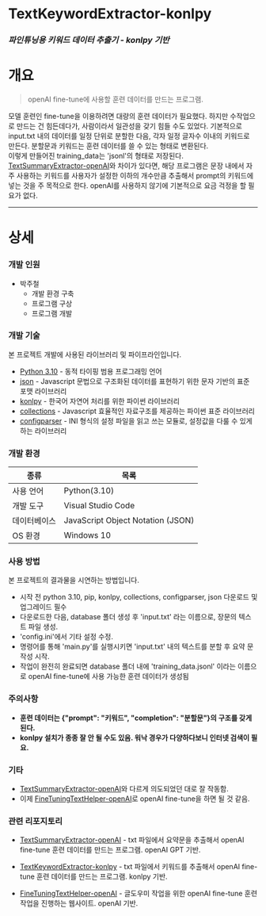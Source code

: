 # TextKeywordExtractor-konlpy
### _파인튜닝용 키워드 데이터 추출기 - konlpy 기반_

# 개요
>openAI fine-tune에 사용할 훈련 데이터를 만드는 프로그램.

모델 훈련인 fine-tune을 이용하려면 대량의 훈련 데이터가 필요했다. 하지만 수작업으로 만드는 건 힘든데다가, 사람이라서 일관성을 갖기 힘들 수도 있었다. 기본적으로 input.txt 내의 데이터를 일정 단위로 분할한 다음, 각자 일정 글자수 이내의 키워드로 만든다. 분할문과 키워드는 훈련 데이터를 쓸 수 있는 형태로 변환된다.<br>
이렇게 만들어진 training_data는 'jsonl'의 형태로 저장된다. [TextSummaryExtractor-openAI]와 차이가 있다면, 해당 프로그램은 문장 내에서 자주 사용하는 키워드를 사용자가 설정한 이하의 개수만큼 추출해서 prompt의 키워드에 넣는 것을 주 목적으로 한다. openAI를 사용하지 않기에 기본적으로 요금 걱정을 할 필요가 없다.
***

# 상세
### 개발 인원
 - 박주철
   - 개발 환경 구축
   - 프로그램 구상
   - 프로그램 개발

### 개발 기술
본 프로젝트 개발에 사용된 라이브러리 및 파이프라인입니다.
- [Python 3.10] - 동적 타이핑 범용 프로그래밍 언어
- [json] - Javascript  문법으로 구조화된 데이터를 표현하기 위한 문자 기반의 표준 포맷 라이브러리
- [konlpy] - 한국어 자연어 처리를 위한 파이썬 라이브러리
- [collections] - Javascript  효율적인 자료구조를 제공하는 파이썬 표준 라이브러리
- [configparser] - INI 형식의 설정 파일을 읽고 쓰는 모듈로, 설정값을 다룰 수 있게 하는 라이브러리

### 개발 환경
| 종류 | 목록 |
| ------ | ------ |
| 사용 언어 | Python(3.10) |
| 개발 도구 | Visual Studio Code |
| 데이터베이스 | JavaScript Object Notation (JSON) |
| OS 환경 | Windows 10 |

### 사용 방법
본 프로젝트의 결과물을 시연하는 방법입니다.
- 시작 전 python 3.10, pip, konlpy, collections, configparser, json 다운로드 및 업그레이드 필수
- 다운로드한 다음, database 폴더 생성 후 'input.txt' 라는 이름으로, 장문의 텍스트 파일 생성.
- 'config.ini'에서 기타 설정 수정.
- 명령어를 통해 'main.py'를 실행시키면 'input.txt' 내의 텍스트를 분할 후 요약 문 작성 시작.
- 작업이 완전히 완료되면 database 폴더 내에 'training_data.jsonl' 이라는 이름으로 openAI fine-tune에 사용 가능한 훈련 데이터가 생성됨

### 주의사항
- **훈련 데이터는 {"prompt": "키워드", "completion": "분할문"}의 구조를 갖게 된다.**
- **konlpy 설치가 종종 잘 안 될 수도 있음. 워낙 경우가 다양하다보니 인터넷 검색이 필요.**

### 기타
- [TextSummaryExtractor-openAI]와 다르게 의도되었던 대로 잘 작동함.
- 이제 [FineTuningTextHelper-openAI]로 openAI fine-tune을 하면 될 것 같음.

### 관련 리포지토리
- [TextSummaryExtractor-openAI] - txt 파일에서 요약문을 추출해서 openAI fine-tune 훈련 데이터를 만드는 프로그램. openAI GPT 기반.
- [TextKeywordExtractor-konlpy] - txt 파일에서 키워드를 추출해서 openAI fine-tune 훈련 데이터를 만드는 프로그램. konlpy 기반.
- [FineTuningTextHelper-openAI] - 글도우미 작업을 위한 openAI fine-tune 훈련 작업을 진행하는 웹사이트. openAI 기반.

   [TextSummaryExtractor-openAI]: <https://github.com/valur628/TextSummaryExtractor-openAI>
   [TextKeywordExtractor-konlpy]: <https://github.com/valur628/TextKeywordExtractor-konlpy>
   [FineTuningTextHelper-openAI]: <https://github.com/valur628/FineTuningTextHelper-openAI>
   [Python 3.10]: <https://www.python.org/downloads/release/python-3100/>
   [konlpy]: <https://konlpy.org/ko/latest/index.html>
   [json]: <https://www.json.org/json-en.html>
   [collections]: <https://docs.python.org/ko/3/library/collections.html>
   [configparser]: <https://docs.python.org/ko/3/library/configparser.html>
